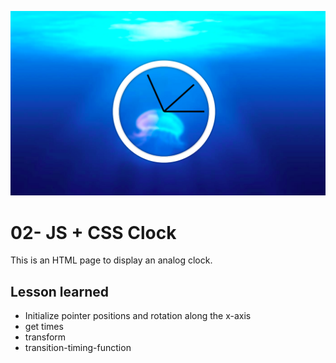 ![App Screenshot](https://github.com/Huiclaire/JavaScript30/blob/master/02-JS_and_CSS_Clock/images/js30-day2.png)


# 02- JS + CSS Clock

This is an HTML page to display an analog clock.


## Lesson learned

- Initialize pointer positions and rotation along the x-axis
- get times
- transform
- transition-timing-function
